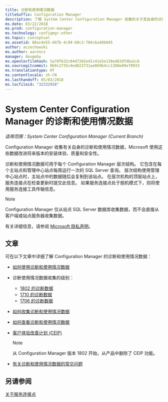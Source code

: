 ```yaml
---
title: 诊断和使用情况数据
titleSuffix: Configuration Manager
description: 了解 System Center Configuration Manager 收集的关于其自身的诊断和使用情况数据。
ms.date: 03/22/2018
ms.prod: configuration-manager
ms.technology: configmgr-other
ms.topic: conceptual
ms.assetid: 88ac4e55-d47b-4c94-b9c3-704c6a48b845
author: aczechowski
ms.author: aaroncz
manager: dougeby
ms.openlocfilehash: 5a70f632c04d7202ed1c41e5e138ed63dfdba1c6
ms.sourcegitcommit: 0b0c2735c4ed822731ae069b4cc1380e89e78933
ms.translationtype: HT
ms.contentlocale: zh-CN
ms.lasthandoff: 05/03/2018
ms.locfileid: "32332910"
---
```

# <a name="diagnostics-and-usage-data-for-system-center-configuration-manager"></a>System Center Configuration Manager 的诊断和使用情况数据

*适用范围：System Center Configuration Manager (Current Branch)*

Configuration Manager 收集有关自身的诊断和使用情况数据，Microsoft 使用这些数据改进将来版本的安装体验、质量和安全性。  

 诊断和使用情况数据可用于每个 Configuration Manager 层次结构。 它包含在每个主站点和管理中心站点每周运行一次的 SQL Server 查询。 层次结构使用管理中心站点时，主站点中的数据随后会复制到该站点。 在层次机构的顶层站点上，服务连接点在检查更新时提交此信息。 如果服务连接点处于脱机模式下，则将使用服务连接工具传输信息。  

> [!NOTE]  
>  Configuration Manager 仅从站点 SQL Server 数据库收集数据，而不会直接从客户端或站点服务器收集数据。  

 有关详细信息，请参阅 [Microsoft 隐私声明](https://go.microsoft.com/fwlink/?LinkID=626527)。  

## <a name="articles"></a>文章
 可在以下文章中详细了解 Configuration Manager 的诊断和使用情况数据：  

-   [如何使用诊断和使用情况数据](../../../core/plan-design/diagnostics/how-diagnostics-and-usage-data-is-used.md)  

-   诊断使用情况数据收集的级别：
    - [1802 的诊断数据](/sccm/core/plan-design/diagnostics/levels-of-diagnostic-usage-data-collection-1802)  
    - [1710 的诊断数据](/sccm/core/plan-design/diagnostics/levels-of-diagnostic-usage-data-collection-1710)  
    - [1706 的诊断数据](/sccm/core/plan-design/diagnostics/levels-of-diagnostic-usage-data-collection-1706)    

<!--
    - [Diagnostic data for 1702](/sccm/core/plan-design/diagnostics/levels-of-diagnostic-usage-data-collection-1702)      
    - [Diagnostic data for 1610](/sccm/core/plan-design/diagnostics/levels-of-diagnostic-usage-data-collection-1610)  
    - [Diagnostic data for  1606](/sccm/core/plan-design/diagnostics/levels-of-diagnostic-usage-data-collection-1606)    
    - [Diagnostic data for 1602](/sccm/core/plan-design/diagnostics/levels-of-diagnostic-usage-data-collection-1602)
    - [Diagnostic data for  1511](/sccm/core/plan-design/diagnostics/levels-of-diagnostic-usage-data-collection-1511)
-->

-   [如何收集诊断和使用情况数据](../../../core/plan-design/diagnostics/how-diagnostics-and-usage-data-is-collected.md)  

-   [如何查看诊断和使用情况数据](../../../core/plan-design/diagnostics/view-diagnostics-and-usage-data.md)  

-   [客户体验改善计划 (CEIP)](../../../core/plan-design/diagnostics/customer-experience-improvement-program-ceip.md)  

     > [!Note]  
     > 从 Configuration Manager 版本 1802 开始，从产品中删除了 CEIP 功能。


-   [有关诊断和使用情况数据的常见问题](../../../core/understand/frequently-asked-questions-about-diagnostics-and-usage-data.md)  

## <a name="see-also"></a>另请参阅  
 [关于服务连接点](../../../core/servers/deploy/configure/about-the-service-connection-point.md)
